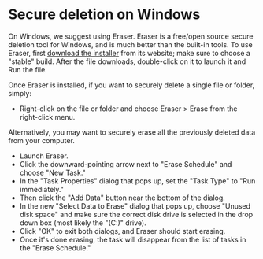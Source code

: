 [Title]: # (Безопасное удаление в Windows)
[Order]: # (1)

# Secure deletion on Windows

On Windows, we suggest using Eraser. Eraser is a free/open source secure deletion tool for Windows, and is much better than the built-in tools. To use Eraser, first [download the installer](http://eraser.heidi.ie/download/) from its website; make sure to choose a "stable" build. After the file downloads, double-click on it to launch it and Run the file.

Once Eraser is installed, if you want to securely delete a single file or folder, simply:

*    Right-click on the file or folder and choose Eraser > Erase from the right-click menu.

Alternatively, you may want to securely erase all the previously deleted data from your computer.

*   Launch Eraser.
*   Click the downward-pointing arrow next to "Erase Schedule" and choose "New Task."
*   In the "Task Properties" dialog that pops up, set the "Task Type" to "Run immediately."
*   Then click the "Add Data" button near the bottom of the dialog.
*   In the new "Select Data to Erase" dialog that pops up, choose "Unused disk space" and make sure the correct disk drive is selected in the drop down box (most likely the "(C:)" drive).
*   Click "OK" to exit both dialogs, and Eraser should start erasing.
*   Once it's done erasing, the task will disappear from the list of tasks in the "Erase Schedule."